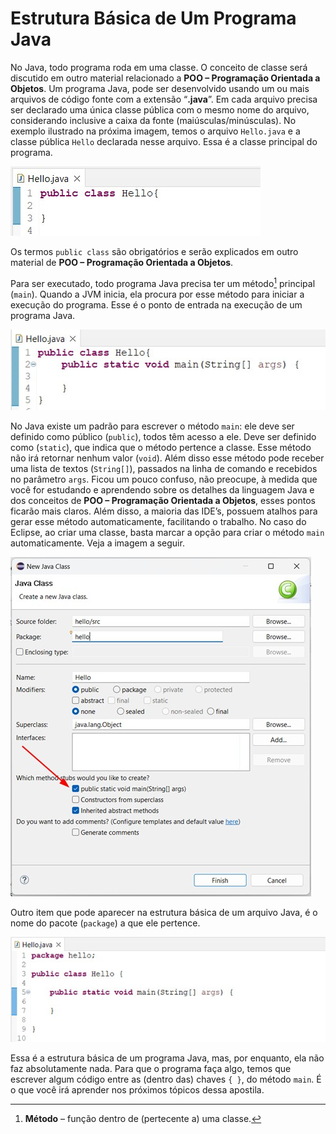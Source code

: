 # Estrutura Básica de Um Programa Java

No Java, todo programa roda em uma classe. O conceito de classe será discutido em outro material relacionado a **POO – Programação Orientada a Objetos**. Um programa Java, pode ser desenvolvido usando um ou mais arquivos de código fonte com a extensão “**.java**”. Em cada arquivo precisa ser declarado uma única classe pública com o mesmo nome do arquivo, considerando inclusive a caixa da fonte (maiúsculas/minúsculas). No exemplo ilustrado na próxima imagem, temos o arquivo `Hello.java` e a classe pública `Hello` declarada nesse arquivo. Essa é a classe principal do programa.

![arquivo e classe Hello](imagens/arquivo_e_classe_Hello.jpg)

Os termos `public class` são obrigatórios e serão explicados em outro material de **POO – Programação Orientada a Objetos**. 

Para ser executado, todo programa Java precisa ter um método[^1] principal (`main`). Quando a JVM inicia, ela procura por esse método para iniciar a execução do programa. Esse é o ponto de entrada na execução de um programa Java. 

![método main](imagens/metodoMain.jpg)

No Java existe um padrão para escrever o método `main`: ele deve ser definido como público (`public`), todos têm acesso a ele. Deve ser definido como (`static`), que indica que o método pertence a classe. Esse método não irá retornar nenhum valor (`void`). Além disso esse método pode receber uma lista de textos (`String[]`), passados na linha de comando e recebidos no parâmetro `args`. Ficou um pouco confuso, não preocupe, à medida que você for estudando e aprendendo sobre os detalhes da linguagem Java e dos conceitos de **POO – Programação Orientada a Objetos**, esses pontos ficarão mais claros. Além disso, a maioria das IDE’s, possuem atalhos para gerar esse método automaticamente, facilitando o trabalho. No caso do Eclipse, ao criar uma classe, basta marcar a opção para criar o método `main` automaticamente. Veja a imagem a seguir.

![nova classe java no Eclipse](imagens/nova_Classe_Eclipse.jpg)

Outro item que pode aparecer na estrutura básica de um arquivo Java, é o nome do pacote (`package`) a que ele pertence. 

![nome do pacote](imagens/nome_pacote.jpg)

Essa é a estrutura básica de um programa Java, mas, por enquanto, ela não faz absolutamente nada. Para que o programa faça algo, temos que escrever algum código entre as (dentro das) chaves `{ }`, do método `main`. É o que você irá aprender nos próximos tópicos dessa apostila.

[^1]: **Método** – função dentro de (pertecente a) uma classe.

